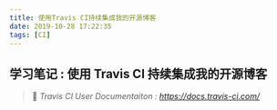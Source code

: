 ```yaml
---
title: 使用Travis CI持续集成我的开源博客
date: 2019-10-28 17:22:35
tags: [CI]
---
```


## 学习笔记 : 使用 Travis CI 持续集成我的开源博客

> :rocket: *Travis CI User Documentaiton : https://docs.travis-ci.com/*